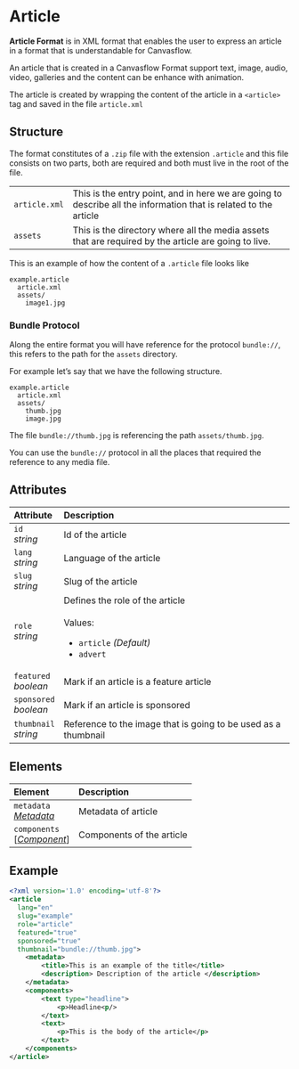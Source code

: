 # Article

**Article Format** is in XML format that enables the user to express an article 
in a format that is understandable for Canvasflow.

An article that is created in a Canvasflow Format support text, image, audio, 
video, galleries and the content can be enhance with animation.

The article is created by wrapping the content of the article in a 
`<article>` tag and saved in the file `article.xml`

## Structure

The format constitutes of a `.zip` file with the extension `.article` and 
this file consists on two parts, both are required and both must live in the 
root of the file.

|               |                                                                                                                  |
| :------------ | :--------------------------------------------------------------------------------------------------------------- |
| `article.xml` | This is the entry point, and in here we are going to describe all the information that is related to the article |
| `assets`      | This is the directory where all the media assets that are required by the article are going to live.             |

This is an example of how the content of a `.article` file looks like

```
example.article
  article.xml
  assets/
    image1.jpg
```

### Bundle Protocol

Along the entire format you will have reference for the protocol `bundle://`, 
this refers to the path for the `assets` directory.

For example let’s say that we have the following structure.

```
example.article
  article.xml
  assets/
    thumb.jpg
    image.jpg
```

The file `bundle://thumb.jpg` is referencing the path `assets/thumb.jpg`. 

You can use the `bundle://` protocol in all the places that required the 
reference to any media file.

## Attributes

| Attribute                   | Description                                                                                                 |
| :-------------------------- | :---------------------------------------------------------------------------------------------------------- |
| `id` <br/> _string_         | Id of the article                                                                                           |
| `lang` <br/> _string_       | Language of the article                                                                                     |
| `slug` <br/> _string_       | Slug of the article                                                                                         |
| `role` <br/> _string_       | Defines the role of the article </br> </br>Values: <ul><li>`article` _(Default)_</li><li>`‌advert`</li></ul> |
| `featured` <br/> _boolean_  | Mark if an article is a feature article                                                                     |
| `sponsored` <br/> _boolean_ | Mark if an article is sponsored                                                                             |
| `thumbnail` <br/> _string_  | Reference to the image that is going to be used as a thumbnail                                              |

## Elements

| Element                                                  | Description               |
| :------------------------------------------------------- | :------------------------ |
| `metadata` <br/>_[Metadata](./article/Metadata.md)_      | Metadata of article       |
| `components` <br/>[_[Component](./article/Metadata.md)_] | Components of the article |


## Example

```xml
<?xml version='1.0' encoding='utf-8'?>
<article
  lang="en"
  slug="example" 
  role="article" 
  featured="true"
  sponsored="true"
  thumbnail="bundle://thumb.jpg">
	<metadata>
		<title>This is an example of the title</title>
		<description> Description of the article </description>
	</metadata>
	<components>
		<text type="headline">
			<p>Headline<p/>
		</text>
		<text>
			<p>This is the body of the article</p>
		</text>
	</components>
</article>
``` 


